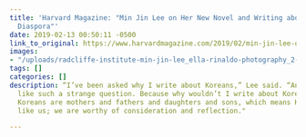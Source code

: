 ```yaml
---
title: 'Harvard Magazine: "Min Jin Lee on Her New Novel and Writing about the Korean
  Diaspora"'
date: 2019-02-13 00:50:11 -0500
link_to_original: https://www.harvardmagazine.com/2019/02/min-jin-lee-on-her-new-novel-and-writing-about-the-korean-diaspora
images:
- "/uploads/radcliffe-institute-min-jin-lee_ella-rinaldo-photography_2-12-19_dsc_9227_sm.jpg"
tags: []
categories: []
description: “I’ve been asked why I write about Koreans,” Lee said. “And it seems
  like such a strange question. Because why wouldn’t I write about Koreans? To me,
  Koreans are mothers and fathers and daughters and sons, which means Koreans are
  like us; we are worthy of consideration and reflection."

---
```

